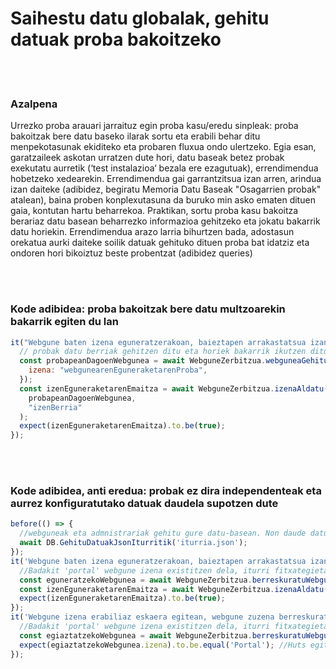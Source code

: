 # Saihestu datu globalak, gehitu datuak proba bakoitzeko

<br/><br/>

### Azalpena

Urrezko proba arauari jarraituz egin proba kasu/eredu sinpleak: proba bakoitzak bere datu baseko ilarak sortu eta erabili behar ditu menpekotasunak ekiditeko eta probaren fluxua ondo ulertzeko. Egia esan, garatzaileek askotan urratzen dute hori, datu baseak betez probak exekutatu aurretik (‘test instalazioa‘ bezala ere ezagutuak), errendimendua hobetzeko xedearekin. Errendimendua gai garrantzitsua izan arren, arindua izan daiteke (adibidez, begiratu Memoria Datu Baseak "Osagarrien probak" atalean), baina proben konplexutasuna da buruko min asko ematen dituen gaia, kontutan hartu beharrekoa. Praktikan, sortu proba kasu bakoitza berariaz datu basean beharrezko informazioa gehitzeko eta jokatu bakarrik datu horiekin. Errendimendua arazo larria bihurtzen bada, adostasun orekatua aurki daiteke soilik datuak gehituko dituen proba bat idatziz eta ondoren hori bikoiztuz beste probentzat (adibidez queries)

<br/><br/>

### Kode adibidea: proba bakoitzak bere datu multzoarekin bakarrik egiten du lan

```javascript
it("Webgune baten izena eguneratzerakoan, baieztapen arrakastatsua izan", async () => {
  // probak datu berriak gehitzen ditu eta horiek bakarrik ikutzen ditu
  const probapeanDagoenWebgunea = await WebguneZerbitzua.webguneaGehitu({
    izena: "webgunearenEguneraketarenProba",
  });
  const izenEguneraketarenEmaitza = await WebguneZerbitzua.izenaAldatu(
    probapeanDagoenWebgunea,
    "izenBerria"
  );
  expect(izenEguneraketarenEmaitza).to.be(true);
});
```

<br/><br/>

### Kode adibidea, anti eredua: probak ez dira independenteak eta aurrez konfiguratutako datuak daudela supotzen dute

```javascript
before(() => {
  //webguneak eta admnistrariak gehitu gure datu-basean. Non daude datuak? kanpoan. Kanpo jsonen edo migrazio frameworken batean
  await DB.GehituDatuakJsonIturritik('iturria.json');
});
it('Webgune baten izena eguneratzerakoan, baieztapen arrakastatsua izan', async () => {
  //Badakit 'portal' webgune izena existitzen dela, iturri fitxategietan ikusi dut
  const eguneratzekoWebgunea = await WebguneZerbitzua.berreskuratuWebgunearenIzena('Portal');
  const izenEguneraketarenEmaitza = await WebguneZerbitzua.izenaAldatu(eguneratzekoWebgunea, 'izenBerria');
  expect(izenEguneraketarenEmaitza).to.be(true);
});
it('Webgune izena erabiliaz eskaera egitean, webgune zuzena berreskuratu', async () => {
  //Badakit 'portal' webgune izena existitzen dela, iturri fitxategietan ikusi dut
  const egiaztatzekoWebgunea = await WebguneZerbitzua.berreskuratuWebguneaIzenarenBidez('Portal');
  expect(egiaztatzekoWebgunea.izena).to.be.equal('Portal'); //Huts egitea! Aurreko probak izena aldatu du :[
});
```
